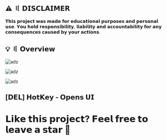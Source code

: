 ## ⚠️ 〢 𝗗𝗜𝗦𝗖𝗟𝗔𝗜𝗠𝗘𝗥

𝗧𝗵𝗶𝘀 𝗽𝗿𝗼𝗷𝗲𝗰𝘁 𝘄𝗮𝘀 𝗺𝗮𝗱𝗲 𝗳𝗼𝗿 𝗲𝗱𝘂𝗰𝗮𝘁𝗶𝗼𝗻𝗮𝗹 𝗽𝘂𝗿𝗽𝗼𝘀𝗲𝘀 𝗮𝗻𝗱 𝗽𝗲𝗿𝘀𝗼𝗻𝗮𝗹 𝘂𝘀𝗲. 𝗬𝗼𝘂 𝗵𝗼𝗹𝗱 𝗿𝗲𝘀𝗽𝗼𝗻𝘀𝗶𝗯𝗶𝗹𝗶𝘁𝘆, 𝗹𝗶𝗮𝗯𝗶𝗹𝗶𝘁𝘆 𝗮𝗻𝗱 𝗮𝗰𝗰𝗼𝘂𝗻𝘁𝗮𝗯𝗶𝗹𝗶𝘁𝘆 𝗳𝗼𝗿 𝗮𝗻𝘆 𝗰𝗼𝗻𝘀𝗲𝗾𝘂𝗲𝗻𝗰𝗲𝘀 𝗰𝗮𝘂𝘀𝗲𝗱 𝗯𝘆 𝘆𝗼𝘂𝗿 𝗮𝗰𝘁𝗶𝗼𝗻𝘀.

## 💡 〢 𝗢𝘃𝗲𝗿𝘃𝗶𝗲𝘄

![adz](https://i.imgur.com/TX3FWgy.png)

![adz](https://i.imgur.com/lFI7vY4.png)

![adz](https://i.imgur.com/MNRWwHT.png)

## [𝗗𝗘𝗟] 𝗛𝗼𝘁𝗞𝗲𝘆 - 𝗢𝗽𝗲𝗻𝘀 𝗨𝗜

# 𝗟𝗶𝗸𝗲 𝘁𝗵𝗶𝘀 𝗽𝗿𝗼𝗷𝗲𝗰𝘁? 𝗙𝗲𝗲𝗹 𝗳𝗿𝗲𝗲 𝘁𝗼 𝗹𝗲𝗮𝘃𝗲 𝗮 𝘀𝘁𝗮𝗿 🌟

